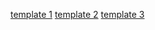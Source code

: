[template 1](https://michaelsboost.com/App-Builder-Template/template%201/)
[template 2](https://michaelsboost.com/App-Builder-Template/template%202/)
[template 3](https://michaelsboost.com/App-Builder-Template/template%203/)